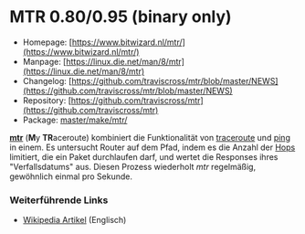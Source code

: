 # MTR 0.80/0.95 (binary only)
 - Homepage: [https://www.bitwizard.nl/mtr/](https://www.bitwizard.nl/mtr/)
 - Manpage: [https://linux.die.net/man/8/mtr](https://linux.die.net/man/8/mtr)
 - Changelog: [https://github.com/traviscross/mtr/blob/master/NEWS](https://github.com/traviscross/mtr/blob/master/NEWS)
 - Repository: [https://github.com/traviscross/mtr](https://github.com/traviscross/mtr)
 - Package: [master/make/mtr/](https://github.com/Freetz-NG/freetz-ng/tree/master/make/mtr/)

**[mtr](http://www.bitwizard.nl/mtr/)** (**M**y
**TR**aceroute) kombiniert die Funktionalität von
[traceroute](http://en.wikipedia.org/wiki/Traceroute)
und [ping](http://en.wikipedia.org/wiki/Ping) in
einem. Es untersucht Router auf dem Pfad, indem es die Anzahl der
[Hops](http://en.wikipedia.org/wiki/Hop_(telecommunications))
limitiert, die ein Paket durchlaufen darf, und wertet die Responses
ihres "Verfallsdatums" aus. Diesen Prozess wiederholt *mtr*
regelmäßig, gewöhnlich einmal pro Sekunde.

### Weiterführende Links

-   [Wikipedia Artikel](http://en.wikipedia.org/wiki/Mtr_(My_traceroute)) (Englisch)

